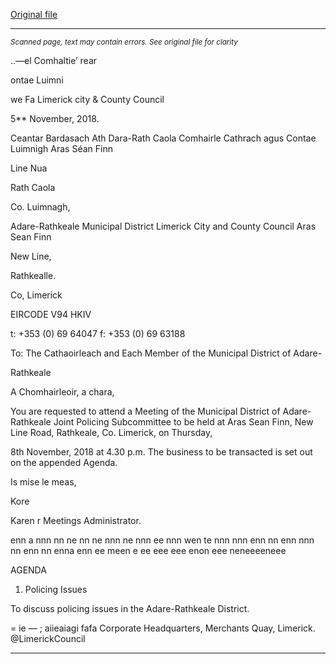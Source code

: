 [Original file](https://www.limerick.ie/sites/default/files/media/documents/2018-11/00%20Agenda%208th%20November%2C%202018.pdf)

---
*<small>Scanned page, text may contain errors. See original file for clarity</small>*  

..—el Comhaltie’ rear

ontae Luimni

we Fa Limerick city
& County Council

5** November, 2018.

Ceantar Bardasach Ath Dara-Rath Caola
Comhairle Cathrach agus Contae Luimnigh
Aras Séan Finn

Line Nua

Rath Caola

Co. Luimnagh,

Adare-Rathkeale Municipal District
Limerick City and County Council
Aras Sean Finn

New Line,

Rathkealle.

Co, Limerick

EIRCODE V94 HKIV

t: +353 (0) 69 64047
f: +353 (0) 69 63188

To: The Cathaoirleach and Each Member of the Municipal District of Adare-

Rathkeale

A Chomhairleoir, a chara,

You are requested to attend a Meeting of the Municipal District of Adare-Rathkeale Joint Policing
Subcommittee to be held at Aras Sean Finn, New Line Road, Rathkeale, Co. Limerick, on Thursday,

8th November, 2018 at 4.30 p.m. The business to be transacted is set out on the appended
Agenda.

Is mise le meas,

Kore

Karen r
Meetings Administrator.

enn a nnn nn ne nn ne nnn ne nnn ee nnn wen te nnn nnn enn nn enn nnn nn enn nn enna enn ee meen e ee eee eee enon eee neneeeeneee

AGENDA

1. Policing Issues

To discuss policing issues in the Adare-Rathkeale District.

= ie
— ; aiieaiagi fafa
Corporate Headquarters, Merchants Quay, Limerick. @LimerickCouncil


---
